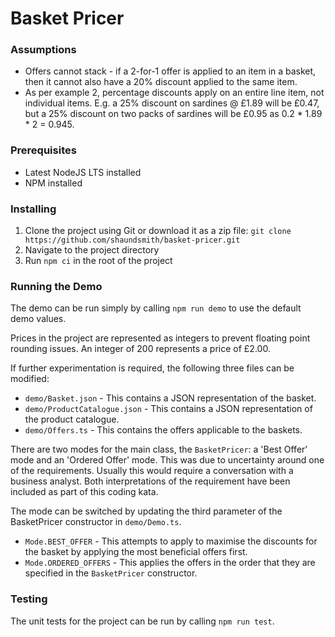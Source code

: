 # Basket Pricer

### Assumptions
* Offers cannot stack - if a 2-for-1 offer is applied to an item in a basket, then it cannot also have a 20% discount applied to the same item.
* As per example 2, percentage discounts apply on an entire line item, not individual items. E.g. a 25% discount on sardines @ £1.89 will be £0.47, but a 25% discount on two packs of sardines will be £0.95 as 0.2 * 1.89 * 2 = 0.945.

### Prerequisites

* Latest NodeJS LTS installed
* NPM installed

### Installing

1. Clone the project using Git or download it as a zip file: `git clone https://github.com/shaundsmith/basket-pricer.git`
2. Navigate to the project directory
3. Run `npm ci` in the root of the project

### Running the Demo

The demo can be run simply by calling `npm run demo` to use the default demo values.

Prices in the project are represented as integers to prevent floating point rounding issues. An integer of 200 represents a price of £2.00.

If further experimentation is required, the following three files can be modified:
* `demo/Basket.json` - This contains a JSON representation of the basket.
* `demo/ProductCatalogue.json` - This contains a JSON representation of the product catalogue.
* `demo/Offers.ts` - This contains the offers applicable to the baskets.

There are two modes for the main class, the `BasketPricer`: a 'Best Offer' mode and an 'Ordered Offer' mode. This was due to uncertainty around one of the requirements. Usually this would require a conversation with a business analyst. Both interpretations of the requirement have been included as part of this coding kata.

The mode can be switched by updating the third parameter of the BasketPricer constructor in `demo/Demo.ts`.
* `Mode.BEST_OFFER` - This attempts to apply to maximise the discounts for the basket by applying the most beneficial offers first.
* `Mode.ORDERED_OFFERS` - This applies the offers in the order that they are specified in the `BasketPricer` constructor.

### Testing

The unit tests for the project can be run by calling `npm run test`.